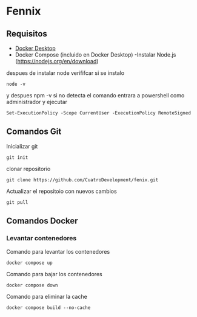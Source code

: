 # Fennix 

## Requisitos

- [Docker Desktop](https://www.docker.com/products/docker-desktop/)
- Docker Compose (incluido en Docker Desktop)
-Instalar Node.js (https://nodejs.org/en/download)

despues de instalar node verififcar si se instalo 
```
node -v 
```

y despues npm -v si no detecta el comando entrara a powershell como administrador y ejecutar
```
Set-ExecutionPolicy -Scope CurrentUser -ExecutionPolicy RemoteSigned
```



## Comandos Git
Inicializar git
```
git init
```

clonar repositorio
```
git clone https://github.com/CuatroDevelopment/fenix.git
```

Actualizar el repositoio con nuevos cambios 
```
git pull
```

## Comandos Docker

### Levantar contenedores

Comando para levantar los contenedores 
```
docker compose up
```

Comando para bajar los contenedores 
```
docker compose down
```

Comando para eliminar la cache 
```
docker compose build --no-cache
```



